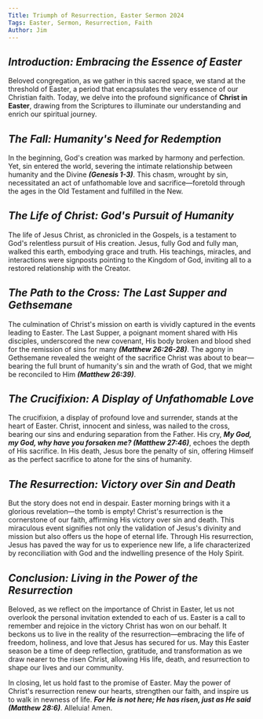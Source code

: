 ```yaml
---
Title: Triumph of Resurrection, Easter Sermon 2024
Tags: Easter, Sermon, Resurrection, Faith
Author: Jim
---
```


## *Introduction: Embracing the Essence of Easter*

Beloved congregation, as we gather in this sacred space, we stand at the threshold of Easter, a period that encapsulates the very essence of our Christian faith. Today, we delve into the profound significance of **Christ in Easter**, drawing from the Scriptures to illuminate our understanding and enrich our spiritual journey.

## *The Fall: Humanity's Need for Redemption*

In the beginning, God's creation was marked by harmony and perfection. Yet, sin entered the world, severing the intimate relationship between humanity and the Divine ***(Genesis 1-3)***. This chasm, wrought by sin, necessitated an act of unfathomable love and sacrifice—foretold through the ages in the Old Testament and fulfilled in the New.

## *The Life of Christ: God's Pursuit of Humanity*

The life of Jesus Christ, as chronicled in the Gospels, is a testament to God's relentless pursuit of His creation. Jesus, fully God and fully man, walked this earth, embodying grace and truth. His teachings, miracles, and interactions were signposts pointing to the Kingdom of God, inviting all to a restored relationship with the Creator.

## *The Path to the Cross: The Last Supper and Gethsemane*

The culmination of Christ's mission on earth is vividly captured in the events leading to Easter. The Last Supper, a poignant moment shared with His disciples, underscored the new covenant, His body broken and blood shed for the remission of sins for many ***(Matthew 26:26-28)***. The agony in Gethsemane revealed the weight of the sacrifice Christ was about to bear—bearing the full brunt of humanity's sin and the wrath of God, that we might be reconciled to Him ***(Matthew 26:39)***.

## *The Crucifixion: A Display of Unfathomable Love*

The crucifixion, a display of profound love and surrender, stands at the heart of Easter. Christ, innocent and sinless, was nailed to the cross, bearing our sins and enduring separation from the Father. His cry, ***My God, my God, why have you forsaken me? (Matthew 27:46)***, echoes the depth of His sacrifice. In His death, Jesus bore the penalty of sin, offering Himself as the perfect sacrifice to atone for the sins of humanity.

## *The Resurrection: Victory over Sin and Death*

But the story does not end in despair. Easter morning brings with it a glorious revelation—the tomb is empty! Christ's resurrection is the cornerstone of our faith, affirming His victory over sin and death. This miraculous event signifies not only the validation of Jesus's divinity and mission but also offers us the hope of eternal life. Through His resurrection, Jesus has paved the way for us to experience new life, a life characterized by reconciliation with God and the indwelling presence of the Holy Spirit.

## *Conclusion: Living in the Power of the Resurrection*

Beloved, as we reflect on the importance of Christ in Easter, let us not overlook the personal invitation extended to each of us. Easter is a call to remember and rejoice in the victory Christ has won on our behalf. It beckons us to live in the reality of the resurrection—embracing the life of freedom, holiness, and love that Jesus has secured for us. May this Easter season be a time of deep reflection, gratitude, and transformation as we draw nearer to the risen Christ, allowing His life, death, and resurrection to shape our lives and our community.

In closing, let us hold fast to the promise of Easter. May the power of Christ's resurrection renew our hearts, strengthen our faith, and inspire us to walk in newness of life. ***For He is not here; He has risen, just as He said (Matthew 28:6)***. Alleluia! Amen.
